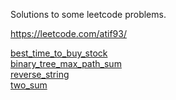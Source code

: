 Solutions to some leetcode problems.

https://leetcode.com/atif93/

[best_time_to_buy_stock](https://leetcode.com/problems/best-time-to-buy-and-sell-stock) <br>
[binary_tree_max_path_sum](https://leetcode.com/problems/binary-tree-maximum-path-sum) <br>
[reverse_string](https://leetcode.com/problems/reverse-string) <br>
[two_sum](https://leetcode.com/problems/two-sum) <br>